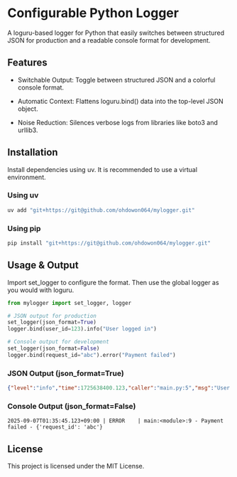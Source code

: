 # Configurable Python Logger

A loguru-based logger for Python that easily switches between structured JSON for production and a readable console format for development.

## Features

- Switchable Output: Toggle between structured JSON and a colorful console format.

- Automatic Context: Flattens loguru.bind() data into the top-level JSON object.

- Noise Reduction: Silences verbose logs from libraries like boto3 and urllib3.

## Installation

Install dependencies using uv. It is recommended to use a virtual environment.

### Using uv

```bash
uv add "git+https://git@github.com/ohdowon064/mylogger.git"
```

### Using pip

```bash
pip install "git+https://git@github.com/ohdowon064/mylogger.git"
```

## Usage & Output

Import set_logger to configure the format. Then use the global logger as you would with loguru.

```Python
from mylogger import set_logger, logger

# JSON output for production
set_logger(json_format=True)
logger.bind(user_id=123).info("User logged in")

# Console output for development
set_logger(json_format=False)
logger.bind(request_id="abc").error("Payment failed")
```

### JSON Output (json_format=True)

```JSON
{"level":"info","time":1725638400.123,"caller":"main.py:5","msg":"User logged in","user_id":123}
```

### Console Output (json_format=False)

```console
2025-09-07T01:35:45.123+09:00 | ERROR    | main:<module>:9 - Payment failed - {'request_id': 'abc'}
```

## License

This project is licensed under the MIT License.
